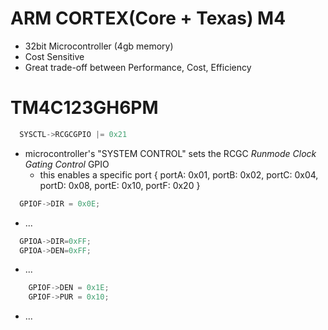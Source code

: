 # ARM CORTEX(Core + Texas) M4

- 32bit Microcontroller (4gb memory)
- Cost Sensitive 
- Great trade-off between Performance, Cost, Efficiency

# TM4C123**GH**6PM

```c
  SYSCTL->RCGCGPIO |= 0x21
```
- microcontroller's "SYSTEM CONTROL" sets the RCGC *Runmode Clock Gating Control* GPIO
    - this enables a specific port { portA: 0x01, portB: 0x02, portC: 0x04, portD: 0x08, portE: 0x10, portF: 0x20 } 

```c
  GPIOF->DIR = 0x0E;
```
- ...

```c
  GPIOA->DIR=0xFF;
  GPIOA->DEN=0xFF;
```
- ...

```c
    GPIOF->DEN = 0x1E;
    GPIOF->PUR = 0x10;
```
- ...

